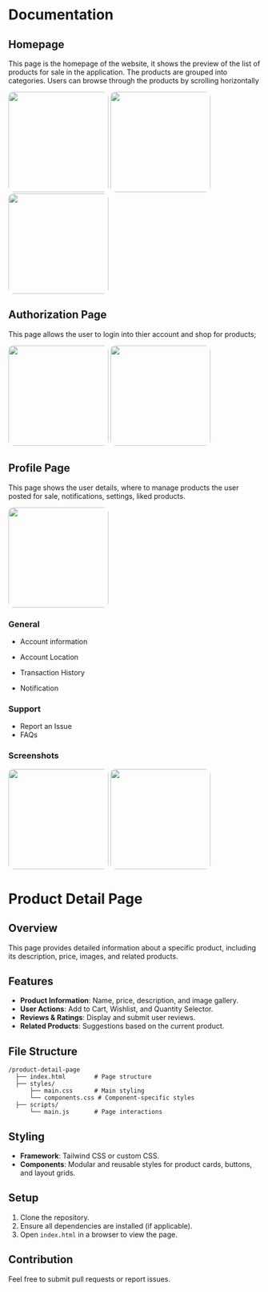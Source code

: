 
# Documentation

## Homepage

This page is the homepage of the website, it shows the preview of the list of products for sale in the application.
The products are grouped into categories. Users can browse through the products by scrolling horizontally

<image style="border-radius:10px;" src="./assets/images/screenshot/home1.png" width="200"/>
<image style="border-radius:10px;" src="./assets/images/screenshot/home2.png" width="200"/>
<image style="border-radius:10px;" src="./assets/images/screenshot/home3.png" width="200"/>

## Authorization Page

This page allows the user to login into thier account and shop for products;

<image style="border-radius:10px;" src="./assets/images/screenshot/auth1.png" width="200"/>
<image style="border-radius:10px;" src="./assets/images/screenshot/auth2.png" width="200"/>

## Profile Page

This page shows the user details, where to manage products the user posted for sale, notifications, settings, liked products.

<image style="border-radius:10px;" src="./assets/images/screenshot/profile1.png" width="200"/>

### General

- Account information

- Account Location
- Transaction History
- Notification

### Support

- Report an Issue
- FAQs

### Screenshots

<image style="border-radius:10px;" src="./assets/images/ss/Account_page.jpg" width="200"/>
<image style="border-radius:10px;" src="./assets/images/ss/Profile_page.jpg" width="200"/>




# Product Detail Page

## Overview  
This page provides detailed information about a specific product, including its description, price, images, and related products.

## Features  
- **Product Information**: Name, price, description, and image gallery.  
- **User Actions**: Add to Cart, Wishlist, and Quantity Selector.  
- **Reviews & Ratings**: Display and submit user reviews.  
- **Related Products**: Suggestions based on the current product.

## File Structure  
```
/product-detail-page
  ├── index.html        # Page structure
  ├── styles/
      ├── main.css      # Main styling
      └── components.css # Component-specific styles
  ├── scripts/
      └── main.js       # Page interactions
```

## Styling  
- **Framework**: Tailwind CSS or custom CSS.  
- **Components**: Modular and reusable styles for product cards, buttons, and layout grids.

## Setup  
1. Clone the repository.  
2. Ensure all dependencies are installed (if applicable).  
3. Open `index.html` in a browser to view the page.

## Contribution  
Feel free to submit pull requests or report issues.
